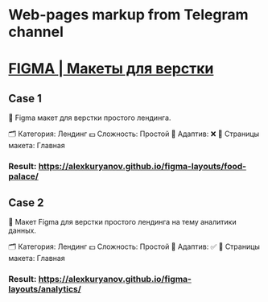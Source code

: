 # Web-pages markup from Telegram channel

# [FIGMA | Макеты для верстки](https://t.me/FigmaToHTML)

## Case 1

🧩 Figma макет для верстки простого лендинга.

🗂 Категория: Лендинг
💵 Сложность: Простой
📱 Адаптив: ❌
📄 Страницы макета: Главная

### Result: https://alexkuryanov.github.io/figma-layouts/food-palace/

## Case 2

🧩 Макет Figma для верстки простого лендинга на тему аналитики данных.

🗂 Категория: Лендинг
💵 Сложность: Простой
📱 Адаптив: ✅
📄 Страницы макета: Главная

### Result: https://alexkuryanov.github.io/figma-layouts/analytics/

